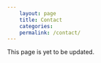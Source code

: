 ```yaml
---
    layout: page
    title: Contact
    categories:
    permalink: /contact/
---
```


This page is yet to be updated.